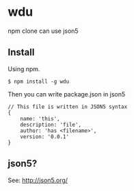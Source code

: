 wdu
===

npm clone can use json5

## Install

Using npm.

```
$ npm install -g wdu
```

Then you can write package.json in json5

```
// This file is written in JSON5 syntax
{
    name: 'this',
    description: 'file',
    author: 'has <filename>',
    version: '0.0.1'
}
```

## json5?
See: http://json5.org/
